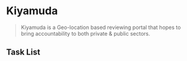 # Kiyamuda

> Kiyamuda is a Geo-location based reviewing portal that hopes to bring accountability to both private & public sectors.

## Task List